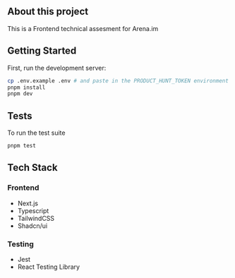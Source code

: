 ## About this project

This is a Frontend technical assesment for Arena.im

## Getting Started

First, run the development server:

```bash
cp .env.example .env # and paste in the PRODUCT_HUNT_TOKEN environment variable into the .env file
pnpm install
pnpm dev
```

## Tests

To run the test suite

```bash
pnpm test
```

## Tech Stack

### Frontend

- Next.js
- Typescript
- TailwindCSS
- Shadcn/ui

### Testing

- Jest
- React Testing Library
